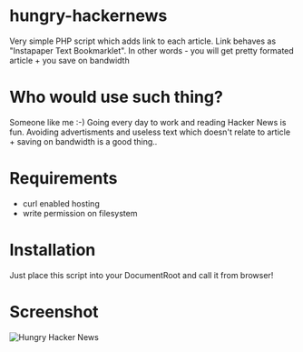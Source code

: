 hungry-hackernews
=================

Very simple PHP script which adds link to each article. Link behaves as "Instapaper Text Bookmarklet". In other words - you will get pretty formated article + you save on bandwidth

# Who would use such thing?  #

Someone like me :-) Going every day to work and reading Hacker News is fun. Avoiding advertisments and useless text which doesn't relate to article + saving on bandwidth is a good thing.. 

# Requirements #
* curl enabled hosting
* write permission on filesystem

# Installation #

Just place this script into your DocumentRoot and call it from browser!

# Screenshot #

![Hungry Hacker News](http://svatba.at/hn.png)

